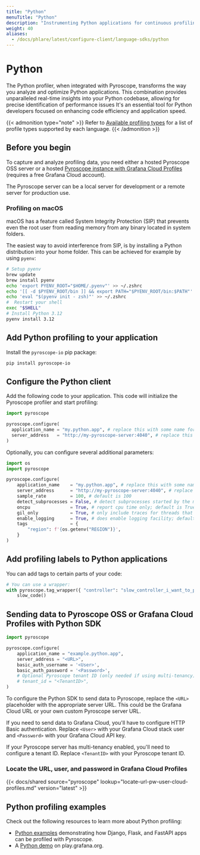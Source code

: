 ```yaml
---
title: "Python"
menuTitle: "Python"
description: "Instrumenting Python applications for continuous profiling."
weight: 40
aliases:
  - /docs/phlare/latest/configure-client/language-sdks/python
---
```


# Python

The Python profiler, when integrated with Pyroscope, transforms the way you analyze and optimize Python applications.
This combination provides unparalleled real-time insights into your Python codebase, allowing for precise identification of performance issues
It's an essential tool for Python developers focused on enhancing code efficiency and application speed.

{{< admonition type="note" >}}
Refer to [Available profiling types](https://grafana.com/docs/pyroscope/<PYROSCOPE_VERSION>/configure-client/profile-types/) for a list of profile types supported by each language.
{{< /admonition >}}

## Before you begin

To capture and analyze profiling data, you need either a hosted Pyroscope OSS server or a hosted [Pyroscope instance with Grafana Cloud Profiles](/products/cloud/profiles-for-continuous-profiling/) (requires a free Grafana Cloud account).

The Pyroscope server can be a local server for development or a remote server for production use.

### Profiling on macOS

macOS has a feature called System Integrity Protection (SIP) that prevents even the root user from reading memory from any binary located in system folders.

The easiest way to avoid interference from SIP, is by installing a Python distribution into your home folder. This can be achieved for example by using `pyenv`:

```bash
# Setup pyenv
brew update
brew install pyenv
echo 'export PYENV_ROOT="$HOME/.pyenv"' >> ~/.zshrc
echo '[[ -d $PYENV_ROOT/bin ]] && export PATH="$PYENV_ROOT/bin:$PATH"' >> ~/.zshrc
echo 'eval "$(pyenv init - zsh)"' >> ~/.zshrc
#  Restart your shell
exec "$SHELL"
# Install Python 3.12
pyenv install 3.12
```

## Add Python profiling to your application

Install the `pyroscope-io` pip package:

```bash
pip install pyroscope-io
```

## Configure the Python client

Add the following code to your application. This code will initialize the Pyroscope profiler and start profiling:

```python
import pyroscope

pyroscope.configure(
  application_name = "my.python.app", # replace this with some name for your application
  server_address   = "http://my-pyroscope-server:4040", # replace this with the address of your Pyroscope server
)
```

Optionally, you can configure several additional parameters:

```python
import os
import pyroscope

pyroscope.configure(
    application_name    = "my.python.app", # replace this with some name for your application
    server_address      = "http://my-pyroscope-server:4040", # replace this with the address of your Pyroscope server
    sample_rate         = 100, # default is 100
    detect_subprocesses = False, # detect subprocesses started by the main process; default is False
    oncpu               = True, # report cpu time only; default is True
    gil_only            = True, # only include traces for threads that are holding on to the Global Interpreter Lock; default is True
    enable_logging      = True, # does enable logging facility; default is False
    tags                = {
        "region": f'{os.getenv("REGION")}',
    }
)
```

## Add profiling labels to Python applications

You can add tags to certain parts of your code:

```python
# You can use a wrapper:
with pyroscope.tag_wrapper({ "controller": "slow_controller_i_want_to_profile" }):
    slow_code()
```

## Sending data to Pyroscope OSS or Grafana Cloud Profiles with Python SDK


```python
import pyroscope

pyroscope.configure(
    application_name = "example.python.app",
    server_address = "<URL>",
    basic_auth_username = '<User>',
    basic_auth_password = '<Password>',
    # Optional Pyroscope tenant ID (only needed if using multi-tenancy). Not needed for Grafana Cloud.
    # tenant_id = "<TenantID>",
)
```

To configure the Python SDK to send data to Pyroscope, replace the `<URL>` placeholder with the appropriate server URL. This could be the Grafana Cloud URL or your own custom Pyroscope server URL.

If you need to send data to Grafana Cloud, you'll have to configure HTTP Basic authentication. Replace `<User>` with your Grafana Cloud stack user and `<Password>` with your Grafana Cloud API key.

If your Pyroscope server has multi-tenancy enabled, you'll need to configure a tenant ID. Replace `<TenantID>` with your Pyroscope tenant ID.

### Locate the URL, user, and password in Grafana Cloud Profiles

[//]: # 'Shared content for URl locationin Grafana Cloud Profiles'
[//]: # 'This content is located in /pyroscope/docs/sources/shared/locate-url-pw-user-cloud-profiles.md'

{{< docs/shared source="pyroscope" lookup="locate-url-pw-user-cloud-profiles.md" version="latest" >}}

## Python profiling examples

Check out the following resources to learn more about Python profiling:
- [Python examples](https://github.com/pyroscope-io/pyroscope/tree/main/examples/language-sdk-instrumentation/python) demonstrating how Django, Flask, and FastAPI apps can be profiled with Pyroscope.
- A [Python demo](https://play.grafana.org/a/grafana-pyroscope-app/profiles-explorer?searchText=&panelType=time-series&layout=grid&hideNoData=off&explorationType=flame-graph&var-serviceName=pyroscope-rideshare-python&var-profileMetricId=process_cpu:cpu:nanoseconds:cpu:nanoseconds&var-dataSource=grafanacloud-profiles) on play.grafana.org.
